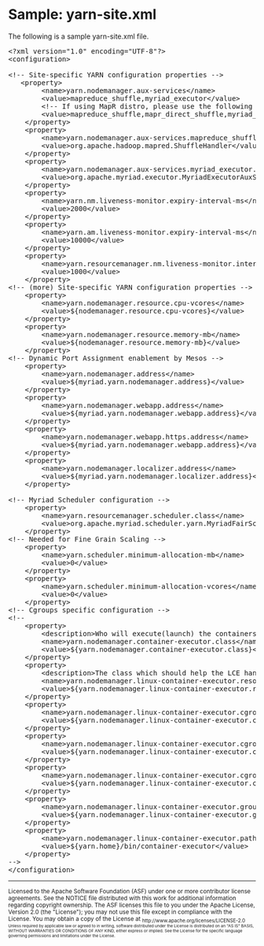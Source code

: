 # Sample: yarn-site.xml

The following is a sample yarn-site.xml file.



<pre>
&lt;?xml version="1.0" encoding="UTF-8"?>
&lt;configuration>

&lt;!-- Site-specific YARN configuration properties -->
   &ltproperty>
        &lt;name>yarn.nodemanager.aux-services&lt;/name>
        &lt;value>mapreduce_shuffle,myriad_executor&lt;/value>
        &lt;!-- If using MapR distro, please use the following value:
        &lt;value>mapreduce_shuffle,mapr_direct_shuffle,myriad_executor&lt;/value> -->
    &lt;/property>
    &lt;property>
        &lt;name>yarn.nodemanager.aux-services.mapreduce_shuffle.class&lt;/name>
        &lt;value>org.apache.hadoop.mapred.ShuffleHandler&lt;/value>
    &lt;/property>
    &lt;property>
        &lt;name>yarn.nodemanager.aux-services.myriad_executor.class&lt;/name>
        &lt;value>org.apache.myriad.executor.MyriadExecutorAuxService&lt;/value>
    &lt;/property>
    &lt;property>
        &lt;name>yarn.nm.liveness-monitor.expiry-interval-ms&lt;/name>
        &lt;value>2000&lt;/value>
    &lt;/property>
    &lt;property>
        &lt;name>yarn.am.liveness-monitor.expiry-interval-ms&lt;/name>
        &lt;value>10000&lt;/value>
    &lt;/property>
    &lt;property>
        &lt;name>yarn.resourcemanager.nm.liveness-monitor.interval-ms&lt;/name>
        &lt;value>1000&lt;/value>
    &lt;/property>
&lt;!-- (more) Site-specific YARN configuration properties -->
    &lt;property>
        &lt;name>yarn.nodemanager.resource.cpu-vcores&lt;/name>
        &lt;value>${nodemanager.resource.cpu-vcores}&lt;/value>
    &lt;/property>
    &lt;property>
        &lt;name>yarn.nodemanager.resource.memory-mb&lt;/name>
        &lt;value>${nodemanager.resource.memory-mb}&lt;/value>
    &lt;/property>
&lt;!-- Dynamic Port Assignment enablement by Mesos -->
    &lt;property>
        &lt;name>yarn.nodemanager.address&lt;/name>
        &lt;value>${myriad.yarn.nodemanager.address}&lt;/value>
    &lt;/property>
    &lt;property>
        &lt;name>yarn.nodemanager.webapp.address&lt;/name>
        &lt;value>${myriad.yarn.nodemanager.webapp.address}&lt;/value>
    &lt;/property>
    &lt;property>
        &lt;name>yarn.nodemanager.webapp.https.address&lt;/name>
        &lt;value>${myriad.yarn.nodemanager.webapp.address}&lt;/value>
    &lt;/property>
    &lt;property>
        &lt;name>yarn.nodemanager.localizer.address&lt;/name>
        &lt;value>${myriad.yarn.nodemanager.localizer.address}&lt;/value>
    &lt;/property>

&lt;!-- Myriad Scheduler configuration -->
    &lt;property>
        &lt;name>yarn.resourcemanager.scheduler.class&lt;/name>
        &lt;value>org.apache.myriad.scheduler.yarn.MyriadFairScheduler&lt;/value>
    &lt;/property>
&lt;!-- Needed for Fine Grain Scaling -->
    &lt;property>
        &lt;name>yarn.scheduler.minimum-allocation-mb&lt;/name>
        &lt;value>0&lt;/value>
    &lt;/property>
    &lt;property>
        &lt;name>yarn.scheduler.minimum-allocation-vcores&lt;/name>
        &lt;value>0&lt;/value>
    &lt;/property>
&lt;!-- Cgroups specific configuration -->
&lt;!--
    &lt;property>
        &lt;description>Who will execute(launch) the containers.&lt;/description>
        &lt;name>yarn.nodemanager.container-executor.class&lt;/name>
        &lt;value>${yarn.nodemanager.container-executor.class}&lt;/value>
    &lt;/property>
    &lt;property>
        &lt;description>The class which should help the LCE handle resources.&lt;/description>
        &lt;name>yarn.nodemanager.linux-container-executor.resources-handler.class&lt;/name>
        &lt;value>${yarn.nodemanager.linux-container-executor.resources-handler.class}&lt;/value>
    &lt;/property>
    &lt;property>
        &lt;name>yarn.nodemanager.linux-container-executor.cgroups.hierarchy&lt;/name>
        &lt;value>${yarn.nodemanager.linux-container-executor.cgroups.hierarchy}&lt;/value>
    &lt;/property>
    &lt;property>
        &lt;name>yarn.nodemanager.linux-container-executor.cgroups.mount&lt;/name>
        &lt;value>${yarn.nodemanager.linux-container-executor.cgroups.mount}&lt;/value>
    &lt;/property>
    &lt;property>
        &lt;name>yarn.nodemanager.linux-container-executor.cgroups.mount-path&lt;/name>
        &lt;value>${yarn.nodemanager.linux-container-executor.cgroups.mount-path}&lt;/value>
    &lt;/property>
    &lt;property>
        &lt;name>yarn.nodemanager.linux-container-executor.group&lt;/name>
        &lt;value>${yarn.nodemanager.linux-container-executor.group}&lt;/value>
    &lt;/property>
    &lt;property>
        &lt;name>yarn.nodemanager.linux-container-executor.path&lt;/name>
        &lt;value>${yarn.home}/bin/container-executor&lt;/value>
    &lt;/property>
-->
&lt;/configuration>
</pre>

---
<sub>
Licensed to the Apache Software Foundation (ASF) under one
or more contributor license agreements.  See the NOTICE file
distributed with this work for additional information
regarding copyright ownership.  The ASF licenses this file
to you under the Apache License, Version 2.0 (the
"License"); you may not use this file except in compliance
with the License.  You may obtain a copy of the License at

<sub>
  http://www.apache.org/licenses/LICENSE-2.0

<sub>
Unless required by applicable law or agreed to in writing,
software distributed under the License is distributed on an
"AS IS" BASIS, WITHOUT WARRANTIES OR CONDITIONS OF ANY
KIND, either express or implied.  See the License for the
specific language governing permissions and limitations
under the License.


